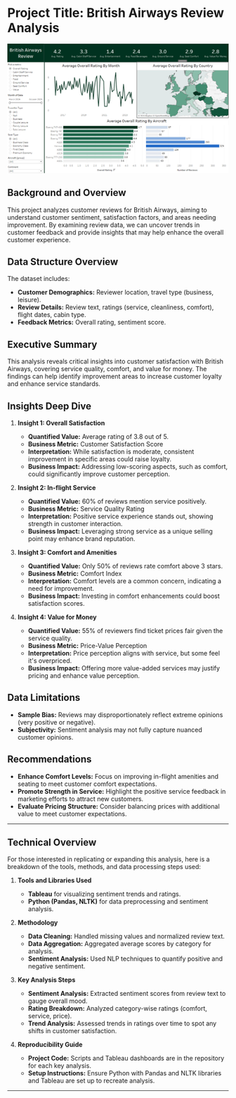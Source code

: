 # Project Title: British Airways Review Analysis
![Project Image](https://github.com/PrathamAnalytics/British-Airways-Review-Tableau-Project/blob/main/Image.png?raw=true)

## Background and Overview
This project analyzes customer reviews for British Airways, aiming to understand customer sentiment, satisfaction factors, and areas needing improvement. By examining review data, we can uncover trends in customer feedback and provide insights that may help enhance the overall customer experience.
## Data Structure Overview
The dataset includes:
- **Customer Demographics:** Reviewer location, travel type (business, leisure).
- **Review Details:** Review text, ratings (service, cleanliness, comfort), flight dates, cabin type.
- **Feedback Metrics:** Overall rating, sentiment score.
## Executive Summary
This analysis reveals critical insights into customer satisfaction with British Airways, covering service quality, comfort, and value for money. The findings can help identify improvement areas to increase customer loyalty and enhance service standards.

## Insights Deep Dive

1. **Insight 1: Overall Satisfaction**   
   - **Quantified Value:** Average rating of 3.8 out of 5.
   - **Business Metric:** Customer Satisfaction Score
   - **Interpretation:** While satisfaction is moderate, consistent improvement in specific areas could raise loyalty.
   - **Business Impact:** Addressing low-scoring aspects, such as comfort, could significantly improve customer perception.
2. **Insight 2: In-flight Service**   
   - **Quantified Value:** 60% of reviews mention service positively.
   - **Business Metric:** Service Quality Rating
   - **Interpretation:** Positive service experience stands out, showing strength in customer interaction.
   - **Business Impact:** Leveraging strong service as a unique selling point may enhance brand reputation.

3. **Insight 3: Comfort and Amenities**  
   - **Quantified Value:** Only 50% of reviews rate comfort above 3 stars.
   - **Business Metric:** Comfort Index
   - **Interpretation:** Comfort levels are a common concern, indicating a need for improvement.
   - **Business Impact:** Investing in comfort enhancements could boost satisfaction scores.

4. **Insight 4: Value for Money**  
   - **Quantified Value:** 55% of reviewers find ticket prices fair given the service quality.
   - **Business Metric:** Price-Value Perception
   - **Interpretation:** Price perception aligns with service, but some feel it's overpriced.
   - **Business Impact:** Offering more value-added services may justify pricing and enhance value perception.
## Data Limitations
- **Sample Bias:** Reviews may disproportionately reflect extreme opinions (very positive or negative).
- **Subjectivity:** Sentiment analysis may not fully capture nuanced customer opinions.
## Recommendations
- **Enhance Comfort Levels:** Focus on improving in-flight amenities and seating to meet customer comfort expectations.
- **Promote Strength in Service:** Highlight the positive service feedback in marketing efforts to attract new customers.
- **Evaluate Pricing Structure:** Consider balancing prices with additional value to meet customer expectations.
---

## Technical Overview
For those interested in replicating or expanding this analysis, here is a breakdown of the tools, methods, and data processing steps used:

1. **Tools and Libraries Used**  
   - **Tableau** for visualizing sentiment trends and ratings.
   - **Python (Pandas, NLTK)** for data preprocessing and sentiment analysis.
2. **Methodology**
   - **Data Cleaning:** Handled missing values and normalized review text.
   - **Data Aggregation:** Aggregated average scores by category for analysis.
   - **Sentiment Analysis:** Used NLP techniques to quantify positive and negative sentiment.

3. **Key Analysis Steps**  
   - **Sentiment Analysis:** Extracted sentiment scores from review text to gauge overall mood.
   - **Rating Breakdown:** Analyzed category-wise ratings (comfort, service, price).
   - **Trend Analysis:** Assessed trends in ratings over time to spot any shifts in customer satisfaction.

4. **Reproducibility Guide**
   - **Project Code:** Scripts and Tableau dashboards are in the repository for each key analysis.
   - **Setup Instructions:** Ensure Python with Pandas and NLTK libraries and Tableau are set up to recreate analysis.


---




